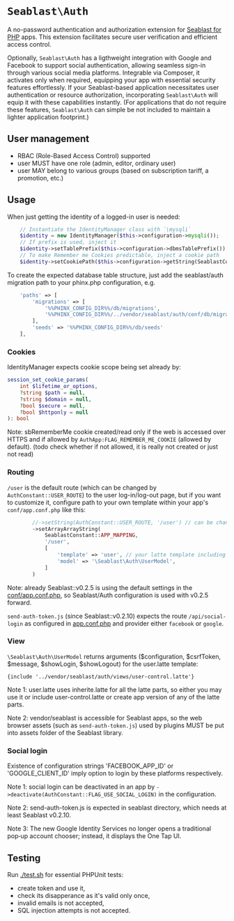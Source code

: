 # `Seablast\Auth`

A no-password authentication and authorization extension for [Seablast for PHP](https://github.com/WorkOfStan/seablast) apps.
This extension facilitates secure user verification and efficient access control.

Optionally, `Seablast\Auth` has a ligthweight integration with Google and Facebook to support social authentication, allowing seamless sign-in through various social media platforms.
Integrable via Composer, it activates only when required, equipping your app with essential security features effortlessly.
If your Seablast-based application necessitates user authentication or resource authorization, incorporating `Seablast\Auth` will equip it with these capabilities instantly.
(For applications that do not require these features, `Seablast\Auth` can simple be not included to maintain a lighter application footprint.)

## User management

- RBAC (Role-Based Access Control) supported
- user MUST have one role (admin, editor, ordinary user)
- user MAY belong to various groups (based on subscription tariff, a promotion, etc.)

## Usage

When just getting the identity of a logged-in user is needed:

```php
    // Instantiate the IdentityManager class with `\mysqli`
    $identity = new IdentityManager($this->configuration->mysqli());
    // If prefix is used, inject it
    $identity->setTablePrefix($this->configuration->dbmsTablePrefix());
    // To make Remember me Cookies predictable, inject a cookie path
    $identity->setCookiePath($this->configuration->getString(SeablastConstant::SB_SESSION_SET_COOKIE_PARAMS_PATH));
```

To create the expected database table structure, just add the seablast/auth migration path to your phinx.php configuration, e.g.

```php
    'paths' => [
        'migrations' => [
            '%%PHINX_CONFIG_DIR%%/db/migrations',
            '%%PHINX_CONFIG_DIR%%/../vendor/seablast/auth/conf/db/migrations',
        ],
        'seeds' => '%%PHINX_CONFIG_DIR%%/db/seeds'
    ],
```

### Cookies

IdentityManager expects cookie scope being set already by:

```php
session_set_cookie_params(
    int $lifetime_or_options,
    ?string $path = null,
    ?string $domain = null,
    ?bool $secure = null,
    ?bool $httponly = null
): bool
```

Note: sbRememberMe cookie created/read only if the web is accessed over HTTPS and if allowed by `AuthApp:FLAG_REMEMBER_ME_COOKIE` (allowed by default).
(todo check whether if not allowed, it is really not created or just not read)

### Routing

`/user` is the default route (which can be changed by `AuthConstant::USER_ROUTE`) to the user log-in/log-out page,
but if you want to customize it, configure path to your own template within your app's `conf/app.conf.php` like this:

```php
        //->setString(AuthConstant::USER_ROUTE, '/user') // can be changed
        ->setArrayArrayString(
            SeablastConstant::APP_MAPPING,
            '/user',
            [
                'template' => 'user', // your latte template including login-form.latte
                'model' => '\Seablast\Auth\UserModel',
            ]
        )
```

Note: already Seablast::v0.2.5 is using the default settings in the [conf/app.conf.php](conf/app.conf.php), so Seablast/Auth configuration is used with v0.2.5 forward.

`send-auth-token.js` (since Seablast::v0.2.10) expects the route `/api/social-login` as configured in [app.conf.php](conf/app.conf.php) and provider either `facebook` or `google`.

### View

`\Seablast\Auth\UserModel` returns arguments ($configuration, $csrfToken, $message, $showLogin, $showLogout) for the user.latte template:

```latte
{include '../vendor/seablast/auth/views/user-control.latte'}
```

Note 1: user.latte uses inherite.latte for all the latte parts, so either you may use it or include user-control.latte or create app version of any of the latte parts.

Note 2: vendor/seablast is accessible for Seablast apps, so the web browser assets (such as `send-auth-token.js`) used by plugins MUST be put into assets folder of the Seablast library.

### Social login

Existence of configuration strings 'FACEBOOK_APP_ID' or 'GOOGLE_CLIENT_ID' imply option to login by these platforms respectively.

Note 1: social login can be deactivated in an app by `->deactivate(AuthConstant::FLAG_USE_SOCIAL_LOGIN)` in the configuration.

Note 2: send-auth-token.js is expected in seablast directory, which needs at least Seablast v0.2.10.

Note 3: The new Google Identity Services no longer opens a traditional pop‑up account chooser; instead, it displays the One Tap UI.

## Testing

Run [./test.sh](./test.sh) for essential PHPUnit tests:

- create token and use it,
- check its disapperance as it's valid only once,
- invalid emails is not accepted,
- SQL injection attempts is not accepted.
